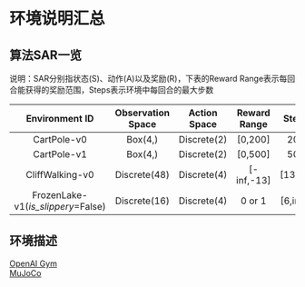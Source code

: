 # 环境说明汇总

## 算法SAR一览

说明：SAR分别指状态(S)、动作(A)以及奖励(R)，下表的Reward Range表示每回合能获得的奖励范围，Steps表示环境中每回合的最大步数

|           Environment ID           | Observation Space | Action Space | Reward Range |  Steps   |
| :--------------------------------: | :---------------: | :----------: | :----------: | :------: |
|            CartPole-v0             |      Box(4,)      | Discrete(2)  |   [0,200]    |   200    |
|            CartPole-v1             |      Box(4,)      | Discrete(2)  |   [0,500]    |   500    |
|          CliffWalking-v0           |   Discrete(48)    | Discrete(4)  |  [-inf,-13]  | [13,inf] |
| FrozenLake-v1(*is_slippery*=False) |   Discrete(16)    | Discrete(4)  |    0 or 1    | [6,info] |

## 环境描述

[OpenAI Gym](./gym_info.md)  
[MuJoCo](./mujoco_info.md)  

